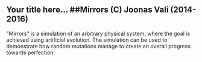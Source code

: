 ## Your title here... ##Mirrors (C) Joonas Vali  (2014-2016)

"Mirrors" is a simulation of an arbitrary physical system, where the goal is achieved using artificial evolution. 
The simulation can be used to demonstrate how random mutations manage to create an overall progress towards perfection.